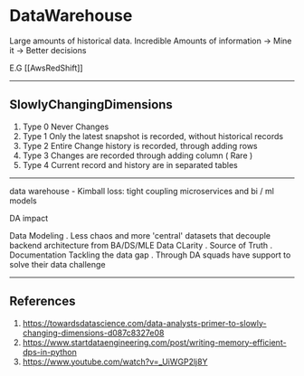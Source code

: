 # DataWarehouse

Large amounts of historical data.
Incredible Amounts of information -> Mine it -> Better decisions

E.G [[AwsRedShift]]

___

## SlowlyChangingDimensions

1. Type 0
   Never Changes
2. Type 1
   Only the latest snapshot is recorded, without historical records
3. Type 2
   Entire Change history is recorded, through adding rows
4. Type 3
   Changes are recorded through adding column ( Rare )
5. Type 4
   Current record and history are in separated tables

___

data warehouse - Kimball
loss: tight coupling microservices and bi / ml models

DA impact

Data Modeling
. Less chaos and more 'central' datasets that decouple backend architecture from BA/DS/MLE
Data CLarity
. Source of Truth
. Documentation
Tackling the data gap
. Through DA squads have support to solve their data challenge

___

## References

1. <https://towardsdatascience.com/data-analysts-primer-to-slowly-changing-dimensions-d087c8327e08>
2. <https://www.startdataengineering.com/post/writing-memory-efficient-dps-in-python>
3. <https://www.youtube.com/watch?v=_UiWGP2lj8Y>
